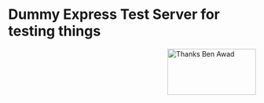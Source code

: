 # Dummy Express Test Server for testing things

<img src="https://picsum.photos/200" alt="Thanks Ben Awad" align="right" width="180" height="94">
